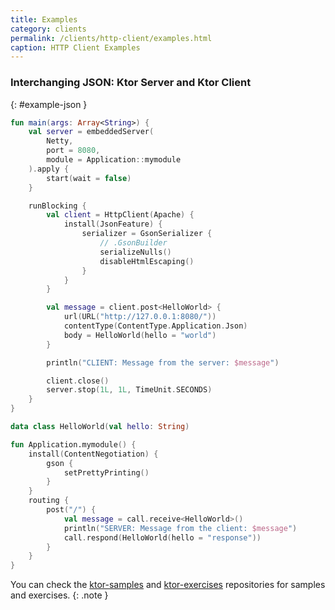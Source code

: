 ```yaml
---
title: Examples
category: clients
permalink: /clients/http-client/examples.html
caption: HTTP Client Examples 
---
```


### Interchanging JSON: Ktor Server and Ktor Client
{: #example-json }

```kotlin
fun main(args: Array<String>) {
    val server = embeddedServer(
        Netty,
        port = 8080,
        module = Application::mymodule
    ).apply {
        start(wait = false)
    }

    runBlocking {
        val client = HttpClient(Apache) {
            install(JsonFeature) {
                serializer = GsonSerializer {
                    // .GsonBuilder
                    serializeNulls()
                    disableHtmlEscaping()
                }
            }
        }

        val message = client.post<HelloWorld> {
            url(URL("http://127.0.0.1:8080/"))
            contentType(ContentType.Application.Json)
            body = HelloWorld(hello = "world")
        }

        println("CLIENT: Message from the server: $message")

        client.close()
        server.stop(1L, 1L, TimeUnit.SECONDS)
    }
}

data class HelloWorld(val hello: String)

fun Application.mymodule() {
    install(ContentNegotiation) {
        gson {
            setPrettyPrinting()
        }
    }
    routing {
        post("/") {
            val message = call.receive<HelloWorld>()
            println("SERVER: Message from the client: $message")
            call.respond(HelloWorld(hello = "response"))
        }
    }
}
```

You can check the [ktor-samples](https://github.com/ktorio/ktor-samples) and [ktor-exercises](https://github.com/ktorio/ktor-exercises) repositories for samples and exercises.
{: .note }
